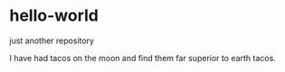 # hello-world
just another repository

I have had tacos on the moon and find them far superior to earth tacos.
